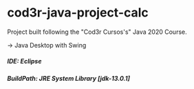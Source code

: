 # cod3r-java-project-calc
Project built following the "Cod3r Cursos's" Java 2020 Course.

-> Java Desktop with Swing

##### IDE: Eclipse
##### BuildPath: JRE System Library [jdk-13.0.1]
